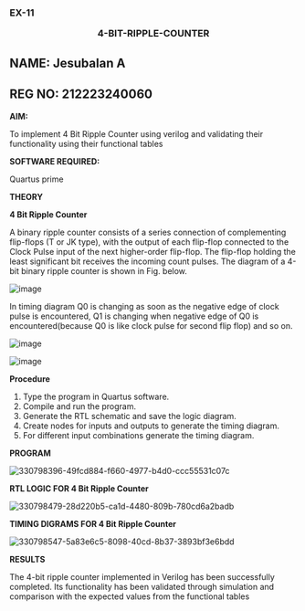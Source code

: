 ### EX-11 <p align="center"><b>4-BIT-RIPPLE-COUNTER</b>

## NAME: Jesubalan A
## REG NO: 212223240060

**AIM:**

To implement  4 Bit Ripple Counter using verilog and validating their functionality using their functional tables

**SOFTWARE REQUIRED:**

Quartus prime

**THEORY**

**4 Bit Ripple Counter**

A binary ripple counter consists of a series connection of complementing flip-flops (T or JK type), with the output of each flip-flop connected to the Clock Pulse input of the next higher-order flip-flop. The flip-flop holding the least significant bit receives the incoming count pulses. The diagram of a 4-bit binary ripple counter is shown in Fig. below.

![image](https://github.com/naavaneetha/4-BIT-RIPPLE-COUNTER/assets/154305477/cb4b74d4-31ab-4359-95d0-d22e67daba13)

In timing diagram Q0 is changing as soon as the negative edge of clock pulse is encountered, Q1 is changing when negative edge of Q0 is encountered(because Q0 is like clock pulse for second flip flop) and so on.

![image](https://github.com/naavaneetha/4-BIT-RIPPLE-COUNTER/assets/154305477/a573a7d6-014e-4e54-93e6-e2ac9530960b)

![image](https://github.com/naavaneetha/4-BIT-RIPPLE-COUNTER/assets/154305477/85e1958a-2fc1-49bb-9a9f-d58ccbf3663c)

**Procedure**

1.	Type the program in Quartus software.
2.	Compile and run the program.
3.	Generate the RTL schematic and save the logic diagram.
4.	Create nodes for inputs and outputs to generate the timing diagram.
5.	For different input combinations generate the timing diagram.


**PROGRAM**

![330798396-49fcd884-f660-4977-b4d0-ccc55531c07c](https://github.com/Aditaayan/4-BIT-RIPPLE-COUNTER/assets/147473394/0f531252-4f28-464b-bb73-023b5d5ca011)


**RTL LOGIC FOR 4 Bit Ripple Counter**

![330798479-28d220b5-ca1d-4480-809b-780cd6a2badb](https://github.com/Aditaayan/4-BIT-RIPPLE-COUNTER/assets/147473394/fe44861a-e451-4a5a-a7a5-8796cdcfaaf3)


**TIMING DIGRAMS FOR 4 Bit Ripple Counter**

![330798547-5a83e6c5-8098-40cd-8b37-3893bf3e6bdd](https://github.com/Aditaayan/4-BIT-RIPPLE-COUNTER/assets/147473394/ebb9cf55-4083-4ae0-aaec-48ff8ec565d9)


**RESULTS**

The 4-bit ripple counter implemented in Verilog has been successfully completed. Its functionality has been validated through simulation and comparison with the expected values from the functional tables

